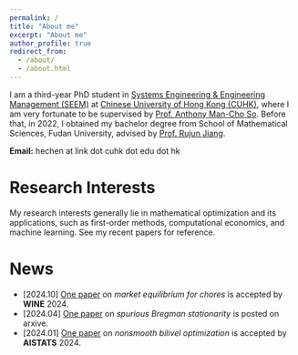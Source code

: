 ```yaml
---
permalink: /
title: "About me"
excerpt: "About me"
author_profile: true
redirect_from: 
  - /about/
  - /about.html
---
```


I am a third-year PhD student in [Systems Engineering & Engineering Management (SEEM)](https://www.se.cuhk.edu.hk/) at [Chinese University of Hong Kong (CUHK)](https://www.cuhk.edu.hk/english/index.html), where I am very fortunate to be supervised by [Prof. Anthony Man-Cho So](https://www1.se.cuhk.edu.hk/~manchoso/). Before that, in 2022, I obtained my bachelor degree from School of Mathematical Sciences, Fudan University, advised by [Prof. Rujun Jiang](https://rjjiang.github.io/).

**Email:** hechen at link dot cuhk dot edu dot hk


# Research Interests 

My research interests generally lie in mathematical optimization and its applications, such as first-order methods, computational economics, and machine learning. See my recent papers for reference.


# News
- [2024.10] [One paper](https://wine2024.org/#accepted-papers) on *market equilibrium for chores* is accepted by **WINE** 2024.
- [2024.04] [One paper](https://arxiv.org/abs/2404.08073) on *spurious Bregman stationarity* is posted on arxive.
- [2024.01] [One paper](https://proceedings.mlr.press/v238/chen24a.html) on *nonsmooth bilivel optimization* is accepted by **AISTATS** 2024.
